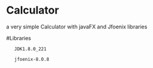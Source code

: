 # Calculator
a very simple Calculator with javaFX and Jfoenix libraries

#Libraries

       JDK1.8.0_221

       jfoenix-8.0.8
